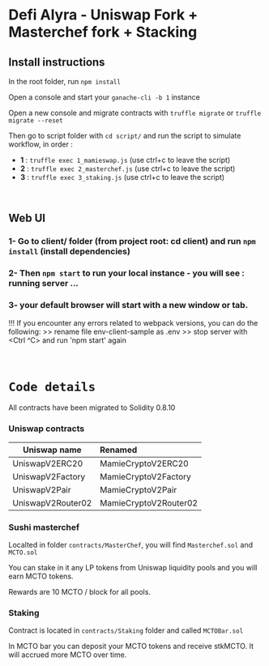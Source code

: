 # Defi Alyra - Uniswap Fork + Masterchef fork + Stacking

## Install instructions

In the root folder, run `npm install`

Open a console and start your `ganache-cli -b 1` instance

Open a new console and migrate contracts with `truffle migrate` or `truffle migrate --reset`

Then go to script folder with `cd script/` and run the script to simulate workflow, in order :

- **1** : `truffle exec 1_mamieswap.js` (use ctrl+c to leave the script)
- **2** : `truffle exec 2_masterchef.js` (use ctrl+c to leave the script)
- **3** : `truffle exec 3_staking.js` (use ctrl+c to leave the script)
<p>&nbsp;</p>

## Web UI

### 1- Go to client/ folder (from project root: cd client) and run `npm install` (install dependencies)

### 2- Then `npm start` to run your local instance - you will see : running server ...

### 3- your default browser will start with a new window or tab. 

!!! If you encounter any errors related to webpack versions, you can do the following:
    >> rename file env-client-sample as .env 
    >> stop server with <Ctrl ^C> and run 'npm start' again

<p>&nbsp;</p>

# `Code details`

All contracts have been migrated to Solidity 0.8.10

### **Uniswap contracts**

| Uniswap name      | Renamed               |
| ----------------- | :-------------------- |
| UniswapV2ERC20    | MamieCryptoV2ERC20    |
| UniswapV2Factory  | MamieCryptoV2Factory  |
| UniswapV2Pair     | MamieCryptoV2Pair     |
| UniswapV2Router02 | MamieCryptoV2Router02 |

### **Sushi masterchef**

Localted in folder `contracts/MasterChef`, you will find `Masterchef.sol` and `MCTO.sol`

You can stake in it any LP tokens from Uniswap liquidity pools and you will earn MCTO tokens.

Rewards are 10 MCTO / block for all pools.

### **Staking**

Contract is located in `contracts/Staking` folder and called `MCTOBar.sol`

In MCTO bar you can deposit your MCTO tokens and receive stkMCTO. It will accrued more MCTO over time.

